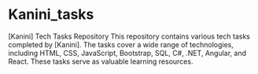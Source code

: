 # Kanini_tasks
[Kanini] Tech Tasks Repository  This repository contains various tech tasks completed by [Kanini]. The tasks cover a wide range of technologies, including HTML, CSS, JavaScript, Bootstrap, SQL, C#, .NET, Angular, and React. These tasks serve as valuable learning resources.
